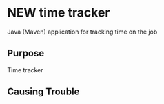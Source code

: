 # NEW time tracker
Java (Maven) application for tracking time on the job

## Purpose
Time tracker

## Causing Trouble
